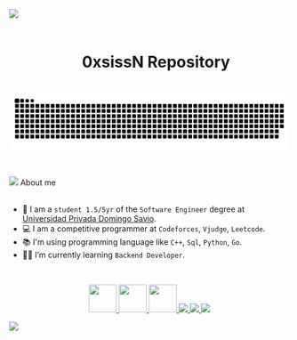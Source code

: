 <!--horizontal divider(gradiant)-->
<img src="https://user-images.githubusercontent.com/73097560/115834477-dbab4500-a447-11eb-908a-139a6edaec5c.gif">

<!--h1 without bottom border-->
<div id="user-content-toc" style="margin-top: 20px; margin-bottom: 20px;">
  <ul align="center">
    <summary><h1 style="display: inline-block">0xsissN Repository</h1></summary>
  </ul>
</div>

<!--- snake -->
<div align="center" style="margin-top: 20px; margin-bottom: 20px;">
  <img  src="https://github.com/1999AZZAR/1999AZZAR/blob/main/resources/img/grid-snake.svg"
       alt="snake" /></a>
</div>

<div>
  <br>
<!--- About image --->
  <picture><img src = "https://github.com/7oSkaaa/7oSkaaa/blob/main/Images/about_me.gif?raw=true" width = 50px></picture> About me<br><br>

<!--- History --->
  - :school: I am a `student 1.5/5yr` of the `Software Engineer` degree at [Universidad Privada Domingo Savio](https://www.upds.edu.bo/).
  - :computer: I am a competitive programmer at `Codeforces`, `Vjudge`, `Leetcode`.
  - :books: I'm using programming language like `C++`, `Sql`, `Python`, `Go`.
  - :student: I’m currently learning `Backend Developer`.
  <br>  
</div>

<div>
  <p align="center">
    <a href="https://codeforces.com/profile/OracleShadow">
      <img src="https://cdn.iconscout.com/icon/free/png-256/code-forces-3521352-2944796.png" width="50" height="50" />
    </a>
    <a href="https://vjudge.net/user/OracleShadow">
      <img src="https://vjudge.net/static/bundle/11b24ab2156955d8f3fa.ico" width="50" height="50" />
    </a>
    <a href="https://leetcode.com/ShadowOracle/">
      <img src="https://miro.medium.com/v2/resize:fit:1632/1*IC0JXUE3UEAfDfQnFyGtGA.jpeg" width="50" height="50" />
    </a>
    <a href="https://skillicons.dev">
      <img src="https://skillicons.dev/icons?i=cpp" />
    </a>
    <a href="https://github.com/0xsissN/snake-game-python3">
      <img src="https://skillicons.dev/icons?i=py" />
    </a>
    <a href="https://skillicons.dev">
      <img src="https://skillicons.dev/icons?i=mysql,go" />
    </a>
  </p>
</div>
<!--horizontal divider(gradiant)-->
<img src="https://user-images.githubusercontent.com/73097560/115834477-dbab4500-a447-11eb-908a-139a6edaec5c.gif">
